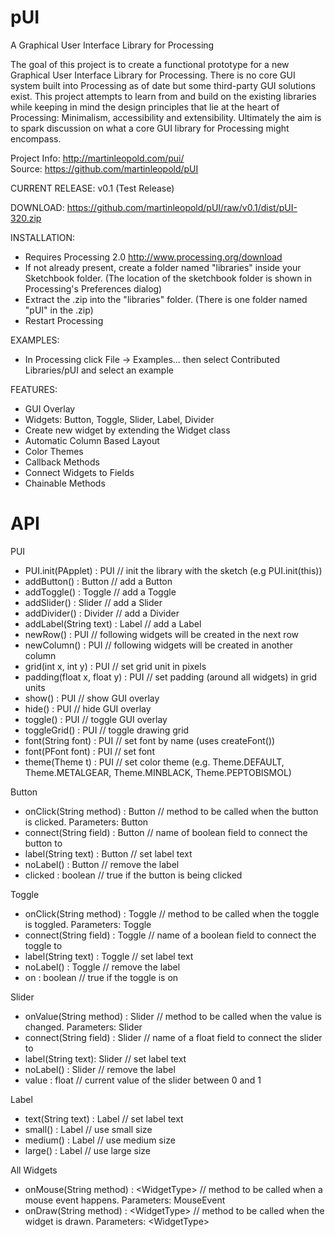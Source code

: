 pUI
===

A Graphical User Interface Library for Processing

The goal of this project is to create a functional prototype for a new Graphical User Interface Library for Processing. There is no core GUI system built into Processing as of date but some third-party GUI solutions exist. This project attempts to learn from and build on the existing libraries while keeping in mind the design principles that lie at the heart of Processing: Minimalism, accessibility and extensibility. Ultimately the aim is to spark discussion on what a core GUI library for Processing might encompass.

Project Info: http://martinleopold.com/pui/ <br/>
Source: https://github.com/martinleopold/pUI

CURRENT RELEASE: 
v0.1 (Test Release)

DOWNLOAD: 
https://github.com/martinleopold/pUI/raw/v0.1/dist/pUI-320.zip

INSTALLATION:
* Requires Processing 2.0 http://www.processing.org/download
* If not already present, create a folder named "libraries" inside your Sketchbook folder. (The location of the sketchbook folder is shown in Processing's Preferences dialog)
* Extract the .zip into the "libraries" folder. (There is one folder named "pUI" in the .zip)
* Restart Processing

EXAMPLES:
* In Processing click File -> Examples... then select Contributed Libraries/pUI and select an example

FEATURES:
* GUI Overlay
* Widgets: Button, Toggle, Slider, Label, Divider
* Create new widget by extending the Widget class
* Automatic Column Based Layout
* Color Themes
* Callback Methods
* Connect Widgets to Fields
* Chainable Methods


API
===

PUI
* PUI.init(PApplet) : PUI // init the library with the sketch (e.g PUI.init(this))
* addButton() : Button // add a Button
* addToggle() : Toggle // add a Toggle
* addSlider() : Slider // add a Slider
* addDivider() : Divider // add a Divider
* addLabel(String text) : Label // add a Label
* newRow() : PUI // following widgets will be created in the next row
* newColumn() : PUI // following widgets will be created in another column
* grid(int x, int y) : PUI // set grid unit in pixels
* padding(float x, float y) : PUI // set padding (around all widgets) in grid units
* show() : PUI // show GUI overlay
* hide() : PUI // hide GUI overlay
* toggle() : PUI // toggle GUI overlay
* toggleGrid() : PUI // toggle drawing grid
* font(String font) : PUI // set font by name (uses createFont())
* font(PFont font) : PUI // set font
* theme(Theme t) : PUI // set color theme (e.g. Theme.DEFAULT, Theme.METALGEAR, Theme.MINBLACK, Theme.PEPTOBISMOL)

Button
* onClick(String method) : Button // method to be called when the button is clicked. Parameters: Button
* connect(String field) : Button // name of boolean field to connect the button to
* label(String text) : Button // set label text
* noLabel() : Button // remove the label
* clicked : boolean // true if the button is being clicked

Toggle
* onClick(String method) : Toggle // method to be called when the toggle is toggled. Parameters: Toggle
* connect(String field) : Toggle // name of a boolean field to connect the toggle to
* label(String text) : Toggle // set label text
* noLabel() : Toggle // remove the label
* on : boolean // true if the toggle is on

Slider
* onValue(String method) : Slider // method to be called when the value is changed. Parameters: Slider
* connect(String field) : Slider // name of a float field to connect the slider to
* label(String text): Slider // set label text
* noLabel() : Slider // remove the label
* value : float // current value of the slider between 0 and 1

Label
* text(String text) : Label // set label text
* small() : Label // use small size
* medium() : Label // use medium size
* large() : Label // use large size

All Widgets
* onMouse(String method) : &lt;WidgetType&gt; // method to be called when a mouse event happens. Parameters: MouseEvent
* onDraw(String method) : &lt;WidgetType&gt; // method to be called when the widget is drawn. Parameters: &lt;WidgetType&gt;
